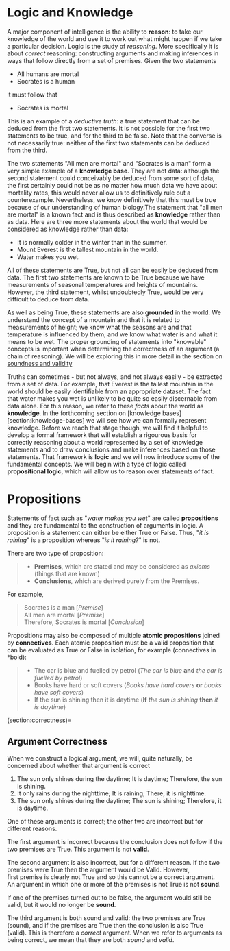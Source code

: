 # Logic and Knowledge

A major component of intelligence is the ability to **reason**: to take our knowledge of the world and use it to work out what might happen if we take a particular decision. Logic is the study of *reasoning*. More specifically it is about *correct* reasoning: constructing arguments and making inferences in ways that follow directly from a set of premises. Given the two statements

- All humans are mortal
- Socrates is a human

it must follow that

- Socrates is mortal

This is an example of a *deductive truth*: a true statement that can be deduced from the first two statements. It is not possible for the first two statements to be true, and for the third to be false. Note that the converse is not necessarily true: neither of the first two statements can be deduced from the third. 

The two statements "All men are mortal" and "Socrates is a man" form a very simple example of a **knowledge base**. They are not data: although the second statement could conceivably be deduced from some sort of data, the first certainly could not be as no matter how much data we have about mortality rates, this would never allow us to definitively rule out a counterexample. Nevertheless, we know definitively that this must be true because of our understanding of human biology.The statement that "all men are mortal" is a known fact and is thus described as **knowledge** rather than as data. Here are three more statements about the world that would be considered as knowledge rather than data:

- It is normally colder in the winter than in the summer.
- Mount Everest is the tallest mountain in the world.
- Water makes you wet.

All of these statements are True, but not all can be easily be deduced from data. The first two statements are known to be True because we have measurements of seasonal temperatures and heights of mountains. However, the third statement, whilst undoubtedly True, would be very difficult to deduce from data.

As well as being True, these statements are also **grounded** in the world. We understand the concept of a mountain and that it is related to measurements of height; we know what the seasons are and that temperature is influenced by them; and we know what water is and what it means to be wet. The proper grounding of statements into "knowable" concepts is important when determining the correctness of an argument (a chain of reasoning). We will be exploring this in more detail in the section on [soundness and validity](section:soundness-validity)

Truths can sometimes - but not always, and not always easily - be extracted from a set of data. For example, that Everest is the tallest mountain in the world should be easily identifiable from an appropriate dataset. The fact that water makes you wet is unlikely to be quite so easily discernable from data alone. For this reason, we refer to these *facts* about the world as **knowledge**. In the forthcoming section on [knowledge bases][section:knowledge-bases] we will see how we can formally represent knowledge. Before we reach that stage though, we will find it helpful to develop a formal framework that will establish a rigourous basis for correctly reasoning about a world represented by a set of knowledge statements and to draw conclusions and make inferences based on those statements. That framework is **logic** and we will now introduce some of the fundamental concepts. We will begin with a type of logic called **propositional logic**, which will allow us to reason over statements of fact.




# Propositions

Statements of fact such as "*water makes you wet*" are called **propositions** and they are fundamental to the construction of arguments in logic. A proposition is a statement can either be either True or False. Thus, "*it is raining*" is a proposition whereas "*is it raining?*" is not.

There are two type of proposition:

> - **Premises**, which are stated and may be considered as *axioms* (things that are known)
> - **Conclusions**, which are derived purely from the Premises.

For example,

> Socrates is a man [*Premise*]   
> All men are mortal [*Premise*]  
> Therefore, Socrates is mortal [*Conclusion*]

Propositions may also be composed of multiple **atomic propositions** joined by **connectives**. Each atomic proposition must be a valid proposition that can be evaluated as True or False in isolation, for example (connectives in *bold):

> - The car is blue and fuelled by petrol (*The car is blue* **and** *the car is fuelled by petrol*)
> - Books have hard or soft covers (*Books have hard covers* **or** *books have soft covers*)
> - If the sun is shining then it is daytime (**If** *the sun is shining* **then** *it is daytime*)

(section:correctness)=
## Argument Correctness

When we construct a logical argument, we will, quite naturally, be concerned about whether that argument is correct

1. The sun only shines during the daytime; It is daytime; Therefore, the sun is shining.
2. It only rains during the nighttime; It is raining; There, it is nighttime.
3. The sun only shines during the daytime; The sun is shining; Therefore, it is daytime.

One of these arguments is correct; the other two are incorrect but for different reasons.

The first argument is incorrect because the conclusion does not follow if the two premises are True. This argument is not **valid**. 

The second argument is also incorrect, but for a different reason. If the two premises were True then the argument would be Valid. However,  
first premise is clearly not True and so this cannot be a correct argument. An argument in which one or more of the premises is not True is not **sound**.

If one of the premises turned out to be false, the argument would still be valid, but it would no longer be **sound**.

The third argument is both sound and valid: the two premises are True (sound), and if the premises are True then the conclusion is also True (valid). This is therefore a *correct* argument. When we refer to arguments as being correct, we mean that they are both *sound* and *valid*.
